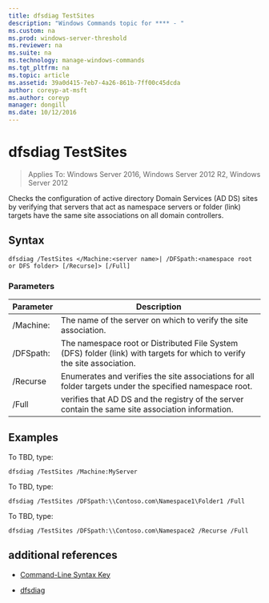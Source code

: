 ```yaml
---
title: dfsdiag TestSites
description: "Windows Commands topic for **** - "
ms.custom: na
ms.prod: windows-server-threshold
ms.reviewer: na
ms.suite: na
ms.technology: manage-windows-commands
ms.tgt_pltfrm: na
ms.topic: article
ms.assetid: 39a0d415-7eb7-4a26-861b-7ff00c45dcda
author: coreyp-at-msft
ms.author: coreyp
manager: dongill
ms.date: 10/12/2016
---
```

# dfsdiag TestSites

>Applies To: Windows Server 2016, Windows Server 2012 R2, Windows Server 2012

Checks the configuration of active directory Domain Services \(AD DS\) sites by verifying that servers that act as namespace servers or folder \(link\) targets have the same site associations on all domain controllers.  
  
  
  
## Syntax  
  
```  
dfsdiag /TestSites </Machine:<server name>| /DFSpath:<namespace root or DFS folder> [/Recurse]> [/Full]  
```  
  
### Parameters  
  
|Parameter|Description|  
|-------|--------|  
|\/Machine:<server name>|The name of the server on which to verify the site association.|  
|\/DFSpath:<namespace root or DFS folder>|The namespace root or Distributed File System \(DFS\) folder \(link\) with targets for which to verify the site association.|  
|\/Recurse|Enumerates and verifies the site associations for all folder targets under the specified namespace root.|  
|\/Full|verifies that AD DS and the registry of the server contain the same site association information.|  
  
## <a name="BKMK_Examples"></a>Examples  
To TBD, type:  
  
```  
dfsdiag /TestSites /Machine:MyServer  
```  
  
To TBD, type:  
  
```  
dfsdiag /TestSites /DFSpath:\\Contoso.com\Namespace1\Folder1 /Full  
```  
  
To TBD, type:  
  
```  
dfsdiag /TestSites /DFSpath:\\Contoso.com\Namespace2 /Recurse /Full  
```  
  
## additional references  
  
-   [Command-Line Syntax Key](command-line-syntax-key.md)  
  
-   [dfsdiag](dfsdiag.md)  
  

